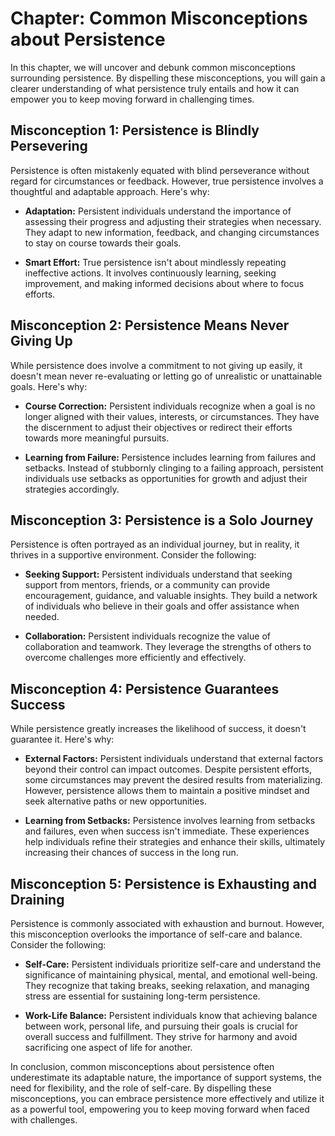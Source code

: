 Chapter: Common Misconceptions about Persistence
================================================

In this chapter, we will uncover and debunk common misconceptions surrounding persistence. By dispelling these misconceptions, you will gain a clearer understanding of what persistence truly entails and how it can empower you to keep moving forward in challenging times.

Misconception 1: Persistence is Blindly Persevering
---------------------------------------------------

Persistence is often mistakenly equated with blind perseverance without regard for circumstances or feedback. However, true persistence involves a thoughtful and adaptable approach. Here's why:

* **Adaptation:** Persistent individuals understand the importance of assessing their progress and adjusting their strategies when necessary. They adapt to new information, feedback, and changing circumstances to stay on course towards their goals.

* **Smart Effort:** True persistence isn't about mindlessly repeating ineffective actions. It involves continuously learning, seeking improvement, and making informed decisions about where to focus efforts.

Misconception 2: Persistence Means Never Giving Up
--------------------------------------------------

While persistence does involve a commitment to not giving up easily, it doesn't mean never re-evaluating or letting go of unrealistic or unattainable goals. Here's why:

* **Course Correction:** Persistent individuals recognize when a goal is no longer aligned with their values, interests, or circumstances. They have the discernment to adjust their objectives or redirect their efforts towards more meaningful pursuits.

* **Learning from Failure:** Persistence includes learning from failures and setbacks. Instead of stubbornly clinging to a failing approach, persistent individuals use setbacks as opportunities for growth and adjust their strategies accordingly.

Misconception 3: Persistence is a Solo Journey
----------------------------------------------

Persistence is often portrayed as an individual journey, but in reality, it thrives in a supportive environment. Consider the following:

* **Seeking Support:** Persistent individuals understand that seeking support from mentors, friends, or a community can provide encouragement, guidance, and valuable insights. They build a network of individuals who believe in their goals and offer assistance when needed.

* **Collaboration:** Persistent individuals recognize the value of collaboration and teamwork. They leverage the strengths of others to overcome challenges more efficiently and effectively.

Misconception 4: Persistence Guarantees Success
-----------------------------------------------

While persistence greatly increases the likelihood of success, it doesn't guarantee it. Here's why:

* **External Factors:** Persistent individuals understand that external factors beyond their control can impact outcomes. Despite persistent efforts, some circumstances may prevent the desired results from materializing. However, persistence allows them to maintain a positive mindset and seek alternative paths or new opportunities.

* **Learning from Setbacks:** Persistence involves learning from setbacks and failures, even when success isn't immediate. These experiences help individuals refine their strategies and enhance their skills, ultimately increasing their chances of success in the long run.

Misconception 5: Persistence is Exhausting and Draining
-------------------------------------------------------

Persistence is commonly associated with exhaustion and burnout. However, this misconception overlooks the importance of self-care and balance. Consider the following:

* **Self-Care:** Persistent individuals prioritize self-care and understand the significance of maintaining physical, mental, and emotional well-being. They recognize that taking breaks, seeking relaxation, and managing stress are essential for sustaining long-term persistence.

* **Work-Life Balance:** Persistent individuals know that achieving balance between work, personal life, and pursuing their goals is crucial for overall success and fulfillment. They strive for harmony and avoid sacrificing one aspect of life for another.

In conclusion, common misconceptions about persistence often underestimate its adaptable nature, the importance of support systems, the need for flexibility, and the role of self-care. By dispelling these misconceptions, you can embrace persistence more effectively and utilize it as a powerful tool, empowering you to keep moving forward when faced with challenges.
